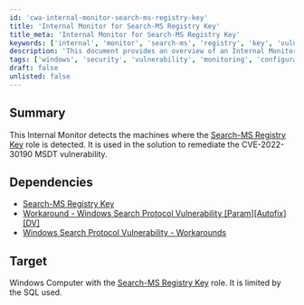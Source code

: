 ```yaml
---
id: 'cwa-internal-monitor-search-ms-registry-key'
title: 'Internal Monitor for Search-MS Registry Key'
title_meta: 'Internal Monitor for Search-MS Registry Key'
keywords: ['internal', 'monitor', 'search-ms', 'registry', 'key', 'vulnerability']
description: 'This document provides an overview of an Internal Monitor that detects machines with the Search-MS Registry Key role, which is essential for remediating the CVE-2022-30190 MSDT vulnerability. It outlines dependencies and the target environment for the monitor.'
tags: ['windows', 'security', 'vulnerability', 'monitoring', 'configuration']
draft: false
unlisted: false
---
```

## Summary

This Internal Monitor detects the machines where the [Search-MS Registry Key](https://proval.itglue.com/DOC-5078775-10080552) role is detected. It is used in the solution to remediate the CVE-2022-30190 MSDT vulnerability.

## Dependencies

- [Search-MS Registry Key](https://proval.itglue.com/DOC-5078775-10080552)
- [Workaround - Windows Search Protocol Vulnerability [Param][Autofix][DV]](https://proval.itglue.com/DOC-5078775-10080536)
- [Windows Search Protocol Vulnerability - Workarounds](https://proval.itglue.com/DOC-5078775-10080462)

## Target

Windows Computer with the [Search-MS Registry Key](https://proval.itglue.com/DOC-5078775-10080552) role. It is limited by the SQL used.


